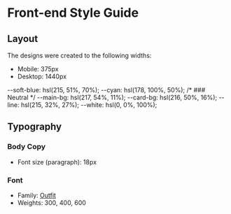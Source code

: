 # Front-end Style Guide

## Layout

The designs were created to the following widths:

- Mobile: 375px
- Desktop: 1440px

 --soft-blue: hsl(215, 51%, 70%);
    --cyan: hsl(178, 100%, 50%);
    /* ### Neutral */
    --main-bg: hsl(217, 54%, 11%);
    --card-bg: hsl(216, 50%, 16%);
    --line: hsl(215, 32%, 27%);
    --white: hsl(0, 0%, 100%);



## Typography

### Body Copy

- Font size (paragraph): 18px

### Font

- Family: [Outfit](https://fonts.google.com/specimen/Outfit)
- Weights: 300, 400, 600
